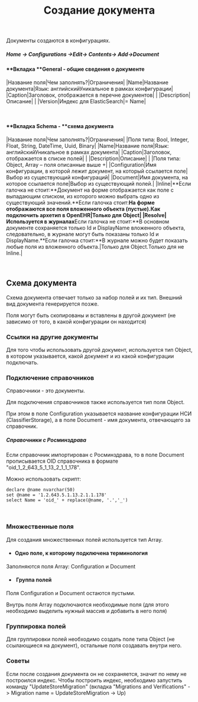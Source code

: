 ﻿---
layout: default
title: Создание документа
position: 
categories: 
tags: 
---

Документы создаются в конфигурациях.

##### Home -> Configurations ->Edit-> Contents-> Add->Document

#### **Вкладка ****General** - общие сведения о документе

|Название поля|Чем заполнять?|Ограничения|
|Name|Название документа|Язык: английскийУникальное в рамках конфигурации|
|Caption|Заголовок, отображается в перечне документов| |
|Description|Описание| |
|Version|Индекс для ElasticSearch|= Name|

 

#### **Вкладка ****Schema**** - **схема документа

|Название поля|Чем заполнять?|Ограничения|
|Поля типа: Bool, Integer, Float, String, DateTime, Uuid, Binary|
|Name|Название поля|Язык: английскийУникальное в рамках документа|
|Caption|Заголовок, отображается в списке полей| |
|Description|Описание| |
|Поля типа: Object, Array – поля описанные выше +|
|Configuration|Имя конфигурации, в которой лежит документ, на который ссылается поле|Выбор из существующий конфигураций|
|Document|Имя документа, на которое ссылается поле|Выбор из существующий полей.|
|Inline|**Если галочка не стоит:**Документ на форме отображается как поле с выпадающим списком, из которого можно выбрать одно из существующий значений.**Если галочка стоит:**На форме отображаются все поля вложенного объекта (пустые).Как подключить архетип в OpenEHR|Только для Object|
|Resolve|Используется в журналах**Если галочка не стоит:**В основном документе сохраняется только Id и DisplayName вложенного объекта, следовательно, в журнале могут быть показаны только Id и DisplayName.**Если галочка стоит:**В журнале можно будет показать любые поля из вложенного объекта.|Только для Object.Только для не Inline.|

 

## Схема документа

Схема документа отвечает только за набор полей и их тип. Внешний вид документа генерируется позже.

Поля могут быть скопированы и вставлены в другой документ (не зависимо от того, в какой конфигурации он находится)

### Ссылки на другие документы

Для того чтобы использовать другой документ, используется тип Object, в котором указывается, какой документ и из какой конфигурации подключать.

### Подключение справочников

Справочники - это документы.

Для подключения справочников также используется тип поля Object.

При этом в поле Configuration указывается название конфигурации НСИ (ClassifierStorage), а в поле Document - имя документа, отвечающего за справочник.

##### Справочники с Росминздрава

Если справочник импортирован с Росминздрава, то в поле Document прописывается OID справочника в формате "oid_1_2_643_5_1_13_2_1_1_178".

Можно использовать скрипт:

```
declare @name nvarchar(50)
set @name = '1.2.643.5.1.13.2.1.1.178'
select Name = 'oid_' + replace(@name, '.','_')
```

 

### Множественные поля

Для создания множественных полей используется тип Array.

* #### Одно поле, к которому подключена терминология



Заполняются поля Array: Configuration и Document

* ####  Группа полей



Поля Configuration и Document остаются пустыми.

Внутрь поля Array подключаются необходимые поля (для этого необходимо выделить нужный массив и добавить в него поля)

### Группировка полей

Для группировки полей необходимо создать поле типа Object (не ссылающиеся на документ), остальные поля создавать внутри него.

### Советы

Если после создания документа он не сохраняется, значит по нему не построился индекс. Чтобы построить индекс, необходимо запустить команду "UpdateStoreMigration" (вкладка "Migrations and Verifications" -> Migration name = UpdateStoreMigration -> Up) 

